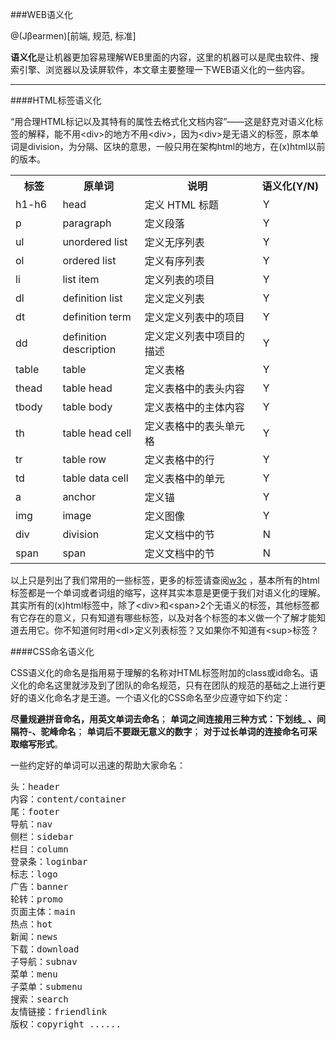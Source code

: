 ###WEB语义化

@(Jβearmen)[前端, 规范, 标准]

**语义化**是让机器更加容易理解WEB里面的内容，这里的机器可以是爬虫软件、搜索引擎、浏览器以及读屏软件，本文章主要整理一下WEB语义化的一些内容。
 


-------------------

####HTML标签语义化

“用合理HTML标记以及其特有的属性去格式化文档内容”——这是舒克对语义化标签的解释，能不用&lt;div>的地方不用&lt;div>，因为&lt;div>是无语义的标签，原本单词是division，为分隔、区块的意思，一般只用在架构html的地方，在(x)html以前的版本。
<table>
<tbody>
<tr>
<th scope="col" width="66">标签</th>
<th scope="col" width="128">原单词</th>
<th scope="col" width="220">说明</th>
<th scope="col" width="119">语义化(Y/N)</th>
</tr>
<tr>
<td>h1-h6</td>
<td>head</td>
<td>定义 HTML 标题</td>
<td>&nbsp;Y</td>
</tr>
<tr>
<td>p</td>
<td>paragraph</td>
<td>定义段落</td>
<td>&nbsp;Y</td>
</tr>
<tr>
<td>ul</td>
<td>unordered list</td>
<td>定义无序列表</td>
<td>&nbsp;Y</td>
</tr>
<tr>
<td>ol</td>
<td>ordered list</td>
<td>定义有序列表</td>
<td>&nbsp;Y</td>
</tr>
<tr>
<td>li</td>
<td>list item</td>
<td>定义列表的项目</td>
<td>&nbsp;Y</td>
</tr>
<tr>
<td>dl</td>
<td>definition list</td>
<td>定义定义列表</td>
<td>&nbsp;Y</td>
</tr>
<tr>
<td>dt</td>
<td>definition term</td>
<td>定义定义列表中的项目</td>
<td>&nbsp;Y</td>
</tr>
<tr>
<td>dd</td>
<td>definition description</td>
<td>定义定义列表中项目的描述</td>
<td>&nbsp;Y</td>
</tr>
<tr>
<td>table</td>
<td>table</td>
<td>定义表格</td>
<td>&nbsp;Y</td>
</tr>
<tr>
<td>thead</td>
<td>table head</td>
<td>定义表格中的表头内容</td>
<td>&nbsp;Y</td>
</tr>
<tr>
<td>tbody</td>
<td>table body</td>
<td>定义表格中的主体内容</td>
<td>&nbsp;Y</td>
</tr>
<tr>
<td>th</td>
<td>table head cell</td>
<td>定义表格中的表头单元格</td>
<td>&nbsp;Y</td>
</tr>
<tr>
<td>tr</td>
<td>table row</td>
<td>定义表格中的行</td>
<td>&nbsp;Y</td>
</tr>
<tr>
<td>td</td>
<td>table data cell</td>
<td>定义表格中的单元</td>
<td>&nbsp;Y</td>
</tr>
<tr>
<td>a</td>
<td>anchor</td>
<td>定义锚</td>
<td>&nbsp;Y</td>
</tr>
<tr>
<td>img</td>
<td>image</td>
<td>定义图像</td>
<td>&nbsp;Y</td>
</tr>
<tr>
<td>div</td>
<td>division</td>
<td>定义文档中的节</td>
<td>&nbsp;N</td>
</tr>
<tr>
<td>span</td>
<td>span</td>
<td>定义文档中的节</td>
<td>&nbsp;N</td>
</tr>
</tbody>
</table>

以上只是列出了我们常用的一些标签，更多的标签请查阅[w3c](http://www.w3school.com.cn/tags/html_ref_byfunc.asp) ，基本所有的html标签都是一个单词或者词组的缩写，这样其实本意是更便于我们对语义化的理解。其实所有的(x)html标签中，除了&lt;div>和&lt;span>2个无语义的标签，其他标签都有它存在的意义，只有知道有哪些标签，以及对各个标签的本义做一个了解才能知道去用它。你不知道何时用&lt;dl>定义列表标签？又如果你不知道有&lt;sup>标签？


####CSS命名语义化

CSS语义化的命名是指用易于理解的名称对HTML标签附加的class或id命名。语义化的命名这里就涉及到了团队的命名规范，只有在团队的规范的基础之上进行更好的语义化命名才是王道。一个语义化的CSS命名至少应遵守如下约定：

**尽量规避拼音命名，用英文单词去命名**；
**单词之间连接用三种方式：下划线_  、间隔符-、驼峰命名**；
**单词后不要跟无意义的数字**；
**对于过长单词的连接命名可采取缩写形式**。

一些约定好的单词可以迅速的帮助大家命名：

<pre>头：header
内容：content/container
尾：footer
导航：nav
侧栏：sidebar
栏目：column
登录条：loginbar
标志：logo
广告：banner
轮转：promo
页面主体：main
热点：hot
新闻：news&nbsp;&nbsp;
下载：download
子导航：subnav
菜单：menu
子菜单：submenu
搜索：search&nbsp;&nbsp;&nbsp;&nbsp;
友情链接：friendlink
版权：copyright ......</pre>
